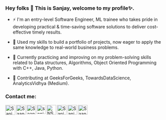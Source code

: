 ### Hey folks 👋 This is Sanjay, welcome to my profile✨.
- ⚡ I'm an entry-level Software Engineer, ML trainee who takes pride in developing practical & time-saving software solutions to deliver cost-effective timely results.

- 🌱 Used my skills to build a portfolio of projects, now eager to apply the same knowledge to real-world business problems.

- 🔭 Currently practicing and improving on my problem-solving skills related to Data structures, Algorithms, Object Oriented Programming with C++, Java, Python.

- 💬 Contributing at GeeksForGeeks, TowardsDataScience, AnalyticsVidhya (Medium).

### Contact me: 
<a href="https://stackoverflow.com/users/9079093/sanjay"><img align="left" alt="Sanjay - StackOverflow" width="31px" src="https://upload.wikimedia.org/wikipedia/commons/e/ef/Stack_Overflow_icon.svg"/></a>
<a href="https://leetcode.com/saanj235/"><img align="left" alt="Saanj235 - Leetcode" width="30px" src="https://upload.wikimedia.org/wikipedia/commons/1/19/LeetCode_logo_black.png"/></a>
<a href="https://auth.geeksforgeeks.org/user/saanj235/profile"><img align="left" alt="Saanj235 - GFG" width="29px" src="https://media.geeksforgeeks.org/wp-content/uploads/20200326201748/download312.png"/></a>
<a href="https://www.hackerearth.com/@sanjayulsha"><img align="left" alt="sanjayulsha - HackerEarth" width="28px" src="https://www.clipartmax.com/png/small/217-2178440_hackerearth-hackerearth-icon.png"/></a>
<a href="https://www.hackerrank.com/NS_09"><img align="left" alt="NS_09 - Hackerrank" width="30px" src="https://cdn4.iconfinder.com/data/icons/logos-and-brands/512/160_Hackerrank_logo_logos-512.png"/></a>
<a href="https://www.linkedin.com/in/sanjayulsha/"><img align="left" alt="SanjayUlsha - LinkedIn" width="30px" src="https://img.icons8.com/color/48/000000/linkedin-circled.png"/></a>
<a href="https://medium.com/@sanjay235"><img align="left" alt="Sanjay235 - Medium" width="30px" src="https://img.icons8.com/doodle/48/000000/blogger--v1.png"/></a>
<a href="https://www.instagram.com/saanj_two35/"><img align="left" alt="Saanj235 - Instagram" width="30px" src="https://img.icons8.com/color/2x/instagram-new.png"/></a>
<br/>
<!--
**sanjay235/sanjay235** is a ✨ _special_ ✨ repository because its `README.md` (this file) appears on your GitHub profile.
https://cdn.jsdelivr.net/npm/simple-icons@3.10.0/icons/blogger.svg
Here are some ideas to get you started:

- 🔭 I’m currently working on ...
- 🌱 I’m currently learning ...
- 👯 I’m looking to collaborate on ...
- 🤔 I’m looking for help with ...
- 💬 Ask me about ...
- 📫 How to reach me: ...
- 😄 Pronouns: ...
- ⚡ Fun fact: ...
-->
